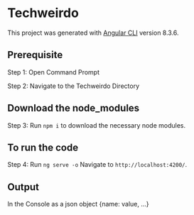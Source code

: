 # Techweirdo

This project was generated with [Angular CLI](https://github.com/angular/angular-cli) version 8.3.6.

## Prerequisite

Step 1: Open Command Prompt

Step 2: Navigate to the Techweirdo Directory

## Download the node_modules

Step 3: Run `npm i` to download the necessary node modules.

## To run the code

Step 4: Run `ng serve -o` Navigate to `http://localhost:4200/`.

## Output
In the Console as a json object {name: value, ...}
